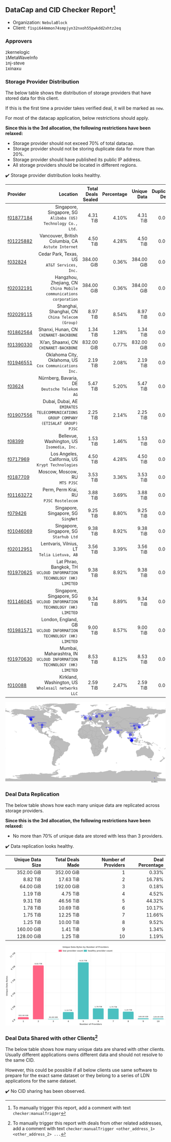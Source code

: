 ## DataCap and CID Checker Report[^1]
 - Organization: `NebulaBlock`
 - Client: `f1spi644mmon74smpjyn32nxoh55pwkdd2xhtz2eq`
### Approvers
`2`kernelogic<br/>`1`MetaWaveInfo<br/>`1`nj-steve<br/>`1`xinaxu


### Storage Provider Distribution
The below table shows the distribution of storage providers that have stored data for this client.

If this is the first time a provider takes verified deal, it will be marked as `new`.

For most of the datacap application, below restrictions should apply.

**Since this is the 3rd allocation, the following restrictions have been relaxed:**
 - Storage provider should not exceed 70% of total datacap.
 - Storage provider should not be storing duplicate data for more than 20%.
 - Storage provider should have published its public IP address.
 - All storage providers should be located in different regions.

✔️ Storage provider distribution looks healthy.

| Provider                                              |                                                                               Location | Total Deals Sealed | Percentage | Unique Data | Duplicate Deals |
| :---------------------------------------------------- | -------------------------------------------------------------------------------------: | -----------------: | ---------: | ----------: | --------------: |
| [f01877184](https://filfox.info/en/address/f01877184) |                       Singapore, Singapore, SG<br/>`Alibaba (US) Technology Co., Ltd.` |           4.31 TiB |      4.10% |    4.31 TiB |           0.00% |
| [f01225882](https://filfox.info/en/address/f01225882) |                                  Vancouver, British Columbia, CA<br/>`Astute Internet` |           4.50 TiB |      4.28% |    4.50 TiB |           0.00% |
| [f032824](https://filfox.info/en/address/f032824)     |                                        Cedar Park, Texas, US<br/>`AT&T Services, Inc.` |         384.00 GiB |      0.36% |  384.00 GiB |           0.00% |
| [f02032191](https://filfox.info/en/address/f02032191) |                   Hangzhou, Zhejiang, CN<br/>`China Mobile communications corporation` |         384.00 GiB |      0.36% |  384.00 GiB |           0.00% |
| [f02029115](https://filfox.info/en/address/f02029115) |                                     Shanghai, Shanghai, CN<br/>`China Telecom (Group)` |           8.97 TiB |      8.54% |    8.97 TiB |           0.00% |
| [f01862564](https://filfox.info/en/address/f01862564) |                                              Shanxi, Hunan, CN<br/>`CHINANET-BACKBONE` |           1.34 TiB |      1.28% |    1.34 TiB |           0.00% |
| [f01390330](https://filfox.info/en/address/f01390330) |                                             Xi’an, Shaanxi, CN<br/>`CHINANET-BACKBONE` |         832.00 GiB |      0.77% |  832.00 GiB |           0.00% |
| [f01946551](https://filfox.info/en/address/f01946551) |                              Oklahoma City, Oklahoma, US<br/>`Cox Communications Inc.` |           2.19 TiB |      2.08% |    2.19 TiB |           0.00% |
| [f03624](https://filfox.info/en/address/f03624)       |                                        Nürnberg, Bavaria, DE<br/>`Deutsche Telekom AG` |           5.47 TiB |      5.20% |    5.47 TiB |           0.00% |
| [f01907556](https://filfox.info/en/address/f01907556) | Dubai, Dubai, AE<br/>`EMIRATES TELECOMMUNICATIONS GROUP COMPANY (ETISALAT GROUP) PJSC` |           2.25 TiB |      2.14% |    2.25 TiB |           0.00% |
| [f08399](https://filfox.info/en/address/f08399)       |                                          Bellevue, Washington, US<br/>`Isomedia, Inc.` |           1.53 TiB |      1.46% |    1.53 TiB |           0.00% |
| [f0717969](https://filfox.info/en/address/f0717969)   |                                   Los Angeles, California, US<br/>`Krypt Technologies` |           4.50 TiB |      4.28% |    4.50 TiB |           0.00% |
| [f0187709](https://filfox.info/en/address/f0187709)   |                                                      Moscow, Moscow, RU<br/>`MTS PJSC` |           3.53 TiB |      3.36% |    3.53 TiB |           0.00% |
| [f01163272](https://filfox.info/en/address/f01163272) |                                              Perm, Perm Krai, RU<br/>`PJSC Rostelecom` |           3.88 TiB |      3.69% |    3.88 TiB |           0.00% |
| [f079426](https://filfox.info/en/address/f079426)     |                                                 Singapore, Singapore, SG<br/>`SingNet` |           9.25 TiB |      8.80% |    9.25 TiB |           0.00% |
| [f01046069](https://filfox.info/en/address/f01046069) |                                             Singapore, Singapore, SG<br/>`Starhub Ltd` |           9.38 TiB |      8.92% |    9.38 TiB |           0.00% |
| [f02012951](https://filfox.info/en/address/f02012951) |                                         Lentvaris, Vilnius, LT<br/>`Telia Lietuva, AB` |           3.56 TiB |      3.39% |    3.56 TiB |           0.00% |
| [f01970625](https://filfox.info/en/address/f01970625) |                Lat Phrao, Bangkok, TH<br/>`UCLOUD INFORMATION TECHNOLOGY (HK) LIMITED` |           9.38 TiB |      8.92% |    9.38 TiB |           0.00% |
| [f01146045](https://filfox.info/en/address/f01146045) |              Singapore, Singapore, SG<br/>`UCLOUD INFORMATION TECHNOLOGY (HK) LIMITED` |           9.34 TiB |      8.89% |    9.34 TiB |           0.00% |
| [f01981571](https://filfox.info/en/address/f01981571) |                   London, England, GB<br/>`UCLOUD INFORMATION TECHNOLOGY (HK) LIMITED` |           9.00 TiB |      8.57% |    9.00 TiB |           0.00% |
| [f01970630](https://filfox.info/en/address/f01970630) |               Mumbai, Maharashtra, IN<br/>`UCLOUD INFORMATION TECHNOLOGY (HK) LIMITED` |           8.53 TiB |      8.12% |    8.53 TiB |           0.00% |
| [f010088](https://filfox.info/en/address/f010088)     |                                  Kirkland, Washington, US<br/>`Wholesail networks LLC` |           2.59 TiB |      2.47% |    2.59 TiB |           0.00% |

<img src="https://raw.githubusercontent.com/data-preservation-programs/filplus-checker-assets/main/filecoin-project/filecoin-plus-large-datasets/issues/1530/1698199265180.png"/>

### Deal Data Replication
The below table shows how each many unique data are replicated across storage providers.


**Since this is the 3rd allocation, the following restrictions have been relaxed:**
- No more than 70% of unique data are stored with less than 3 providers.

✔️ Data replication looks healthy.

| Unique Data Size | Total Deals Made | Number of Providers | Deal Percentage |
| ---------------: | ---------------: | ------------------: | --------------: |
|       352.00 GiB |       352.00 GiB |                   1 |           0.33% |
|         8.82 TiB |        17.63 TiB |                   2 |          16.78% |
|        64.00 GiB |       192.00 GiB |                   3 |           0.18% |
|         1.19 TiB |         4.75 TiB |                   4 |           4.52% |
|         9.31 TiB |        46.56 TiB |                   5 |          44.32% |
|         1.78 TiB |        10.69 TiB |                   6 |          10.17% |
|         1.75 TiB |        12.25 TiB |                   7 |          11.66% |
|         1.25 TiB |        10.00 TiB |                   8 |           9.52% |
|       160.00 GiB |         1.41 TiB |                   9 |           1.34% |
|       128.00 GiB |         1.25 TiB |                  10 |           1.19% |

<img src="https://raw.githubusercontent.com/data-preservation-programs/filplus-checker-assets/main/filecoin-project/filecoin-plus-large-datasets/issues/1530/1698199266299.png"/>

### Deal Data Shared with other Clients[^3]
The below table shows how many unique data are shared with other clients.
Usually different applications owns different data and should not resolve to the same CID.

However, this could be possible if all below clients use same software to prepare for the exact same dataset or they belong to a series of LDN applications for the same dataset.

✔️ No CID sharing has been observed.

[^1]: To manually trigger this report, add a comment with text `checker:manualTrigger`

[^2]: Deals from those addresses are combined into this report as they are specified with `checker:manualTrigger`

[^3]: To manually trigger this report with deals from other related addresses, add a comment with text `checker:manualTrigger <other_address_1> <other_address_2> ...`
